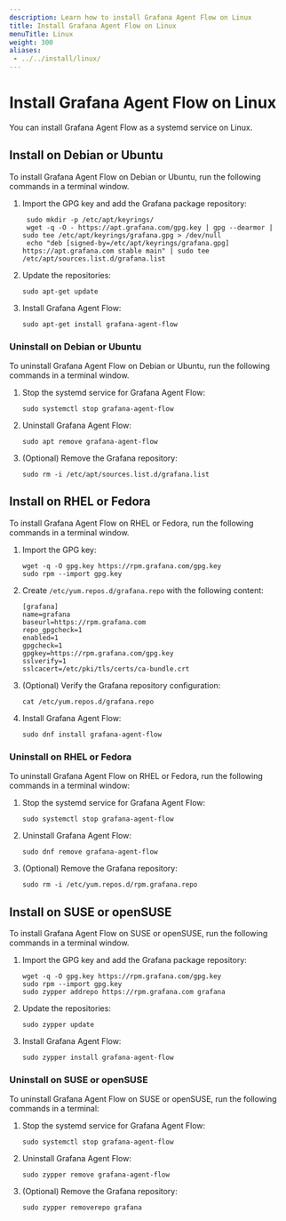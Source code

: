 ```yaml
---
description: Learn how to install Grafana Agent Flow on Linux
title: Install Grafana Agent Flow on Linux
menuTitle: Linux
weight: 300
aliases:
 - ../../install/linux/
---
```


# Install Grafana Agent Flow on Linux

You can install Grafana Agent Flow as a systemd service on Linux.

## Install on Debian or Ubuntu

To install Grafana Agent Flow on Debian or Ubuntu, run the following commands in a terminal window.

1. Import the GPG key and add the Grafana package repository:

   ```shell
    sudo mkdir -p /etc/apt/keyrings/
    wget -q -O - https://apt.grafana.com/gpg.key | gpg --dearmor | sudo tee /etc/apt/keyrings/grafana.gpg > /dev/null
    echo "deb [signed-by=/etc/apt/keyrings/grafana.gpg] https://apt.grafana.com stable main" | sudo tee /etc/apt/sources.list.d/grafana.list
   ```

1. Update the repositories:

   ```shell
   sudo apt-get update
   ```

1. Install Grafana Agent Flow:

   ```shell
   sudo apt-get install grafana-agent-flow
   ```

### Uninstall on Debian or Ubuntu

To uninstall Grafana Agent Flow on Debian or Ubuntu, run the following commands in a terminal window.

1. Stop the systemd service for Grafana Agent Flow:
   
   ```shell
   sudo systemctl stop grafana-agent-flow
   ```

1. Uninstall Grafana Agent Flow:

   ```shell
   sudo apt remove grafana-agent-flow
   ```

1. (Optional) Remove the Grafana repository:

   ```shell
   sudo rm -i /etc/apt/sources.list.d/grafana.list
   ```

## Install on RHEL or Fedora

To install Grafana Agent Flow on RHEL or Fedora, run the following commands in a terminal window.

1. Import the GPG key:

   ```shell
   wget -q -O gpg.key https://rpm.grafana.com/gpg.key
   sudo rpm --import gpg.key
   ```

1. Create `/etc/yum.repos.d/grafana.repo` with the following content:

   ```shell
   [grafana]
   name=grafana
   baseurl=https://rpm.grafana.com
   repo_gpgcheck=1
   enabled=1
   gpgcheck=1
   gpgkey=https://rpm.grafana.com/gpg.key
   sslverify=1
   sslcacert=/etc/pki/tls/certs/ca-bundle.crt
   ```

1. (Optional) Verify the Grafana repository configuration:

   ```shell
   cat /etc/yum.repos.d/grafana.repo
   ```

1. Install Grafana Agent Flow:

   ```shell
   sudo dnf install grafana-agent-flow
   ```

### Uninstall on RHEL or Fedora

To uninstall Grafana Agent Flow on RHEL or Fedora, run the following commands in a terminal window:

1. Stop the systemd service for Grafana Agent Flow:
   
   ```shell
   sudo systemctl stop grafana-agent-flow
   ```

1. Uninstall Grafana Agent Flow:

   ```shell
   sudo dnf remove grafana-agent-flow
   ```

1. (Optional) Remove the Grafana repository:

   ```shell
   sudo rm -i /etc/yum.repos.d/rpm.grafana.repo
   ```

## Install on SUSE or openSUSE

To install Grafana Agent Flow on SUSE or openSUSE, run the following commands in a terminal window.

1. Import the GPG key and add the Grafana package repository:

   ```shell
   wget -q -O gpg.key https://rpm.grafana.com/gpg.key
   sudo rpm --import gpg.key
   sudo zypper addrepo https://rpm.grafana.com grafana
   ```

1. Update the repositories:

   ```shell
   sudo zypper update
   ```

1. Install Grafana Agent Flow:

   ```shell
   sudo zypper install grafana-agent-flow
   ```

### Uninstall on SUSE or openSUSE

To uninstall Grafana Agent Flow on SUSE or openSUSE, run the following commands in a terminal:

1. Stop the systemd service for Grafana Agent Flow:
   
   ```shell
   sudo systemctl stop grafana-agent-flow
   ```

1. Uninstall Grafana Agent Flow:

   ```shell
   sudo zypper remove grafana-agent-flow
   ```

1. (Optional) Remove the Grafana repository:

   ```shell
   sudo zypper removerepo grafana
   ```
